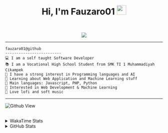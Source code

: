 <h1 align="center">
Hi, I'm Fauzaro01
  <img src="https://media.giphy.com/media/hvRJCLFzcasrR4ia7z/giphy.gif" width="30"></h1>
<br/>

<p align="center">
  <a href="https://github.com/DenverCoder1/readme-typing-svg">
    <img src="https://readme-typing-svg.herokuapp.com?lines=Chill%20and%20Coding;Full+Stack+Web+Developer;Student;Software%20Develover;Always%20learning%20new%20things&center=true&width=380&height=45">
  </a>
</p>

<hr>

```
fauzaro01@github
-------------------------
💻 I am a self taught Software Developer
📚 I am a Vocational High School Student from SMK TI 1 Muhammadiyah Cikampek
📝 I have a strong interest in Programming languages and AI
🌱 Learning about Web Application and Machine Learning stuff
🌟 Main languages: Javascript, PHP, Python
🚩 Interested in Web Development & Machine Learning
🎵 Love lofi and soft music 
```

<hr>

![Github View](https://komarev.com/ghpvc/?username=fauzaro01&style=flat-square)
<br><br>
<details>
  <summary>
     WakaTime Stats
  </summary>
  <br>
  <!--START_SECTION:waka-->

```txt
From: 10 September 2021 - To: 04 January 2025

Total Time: 682 hrs 55 mins

JavaScript          214 hrs 40 mins ████████░░░░░░░░░░░░░░░░░   31.43 %
PHP                 115 hrs         ████▒░░░░░░░░░░░░░░░░░░░░   16.84 %
HTML                82 hrs 18 mins  ███░░░░░░░░░░░░░░░░░░░░░░   12.05 %
EJS                 56 hrs 49 mins  ██░░░░░░░░░░░░░░░░░░░░░░░   08.32 %
Blade Template      51 hrs 47 mins  ██░░░░░░░░░░░░░░░░░░░░░░░   07.58 %
Java                41 hrs 50 mins  █▓░░░░░░░░░░░░░░░░░░░░░░░   06.13 %
CSS                 32 hrs 4 mins   █▒░░░░░░░░░░░░░░░░░░░░░░░   04.70 %
JSON                29 hrs 3 mins   █░░░░░░░░░░░░░░░░░░░░░░░░   04.25 %
Python              13 hrs 26 mins  ▒░░░░░░░░░░░░░░░░░░░░░░░░   01.97 %
Other               5 hrs 57 mins   ▒░░░░░░░░░░░░░░░░░░░░░░░░   00.87 %
```

<!--END_SECTION:waka-->
</details>
<details>
  <summary>
    GitHub Stats
  </summary>
  <br>
  <div align="center">
    <img src="https://github-readme-stats.vercel.app/api?username=Fauzaro01&show_icons=true&theme=algolia" alt="Fauzaro01's GitHub Stats" style="margin: 20px;" />
    <img src="https://github-readme-streak-stats.herokuapp.com/?user=Fauzaro01&theme=algolia" alt="Fauzaro01's GitHub Streak" style="margin: 20px;" />
  </div>

  <div align="center">
    <img src="https://github-readme-stats.vercel.app/api?username=Fauzaro01&show_icons=true&locale=en&count_private=true&hide_rank=true&custom_title=My%20GitHub%20Stats&disable_animations=true&theme=algolia" alt="Fauzaro01's Stars" style="margin: 20px;" />
    <img src="https://github-readme-stats.vercel.app/api/top-langs/?username=Fauzaro01&langs_count=8&theme=algolia&layout=compact" alt="Top Languages" style="margin: 20px;" />
  </div>
</details>
